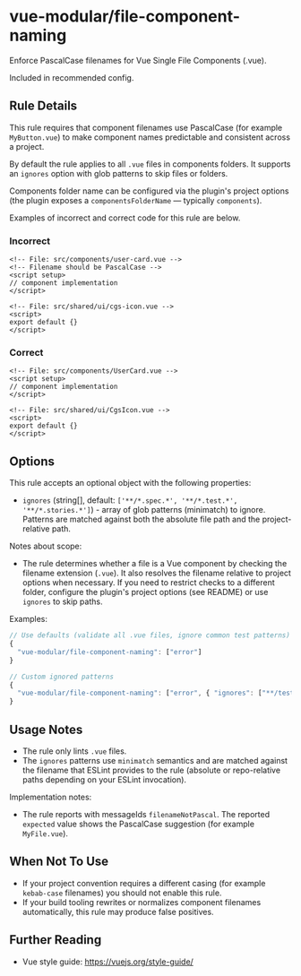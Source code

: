 # vue-modular/file-component-naming

Enforce PascalCase filenames for Vue Single File Components (.vue).

Included in recommended config.

## Rule Details

This rule requires that component filenames use PascalCase (for example `MyButton.vue`) to make component names predictable and consistent across a project.

By default the rule applies to all `.vue` files in components folders. It supports an `ignores` option with glob patterns to skip files or folders.

Components folder name can be configured via the plugin's project options (the plugin exposes a `componentsFolderName` — typically `components`).

Examples of incorrect and correct code for this rule are below.

### Incorrect

```vue
<!-- File: src/components/user-card.vue -->
<!-- Filename should be PascalCase -->
<script setup>
// component implementation
</script>
```

```vue
<!-- File: src/shared/ui/cgs-icon.vue -->
<script>
export default {}
</script>
```

### Correct

```vue
<!-- File: src/components/UserCard.vue -->
<script setup>
// component implementation
</script>
```

```vue
<!-- File: src/shared/ui/CgsIcon.vue -->
<script>
export default {}
</script>
```

## Options

This rule accepts an optional object with the following properties:

- `ignores` (string[], default: `['**/*.spec.*', '**/*.test.*', '**/*.stories.*']`) - array of glob patterns (minimatch) to ignore. Patterns are matched against both the absolute file path and the project-relative path.

Notes about scope:

- The rule determines whether a file is a Vue component by checking the filename extension (`.vue`). It also resolves the filename relative to project options when necessary. If you need to restrict checks to a different folder, configure the plugin's project options (see README) or use `ignores` to skip paths.

Examples:

```js
// Use defaults (validate all .vue files, ignore common test patterns)
{
  "vue-modular/file-component-naming": ["error"]
}

// Custom ignored patterns
{
  "vue-modular/file-component-naming": ["error", { "ignores": ["**/tests/**", "**/*.spec.vue"] }]
}
```

## Usage Notes

- The rule only lints `.vue` files.
- The `ignores` patterns use `minimatch` semantics and are matched against the filename that ESLint provides to the rule (absolute or repo-relative paths depending on your ESLint invocation).

Implementation notes:

- The rule reports with messageIds `filenameNotPascal`. The reported `expected` value shows the PascalCase suggestion (for example `MyFile.vue`).

## When Not To Use

- If your project convention requires a different casing (for example `kebab-case` filenames) you should not enable this rule.
- If your build tooling rewrites or normalizes component filenames automatically, this rule may produce false positives.

## Further Reading

- Vue style guide: <https://vuejs.org/style-guide/>
